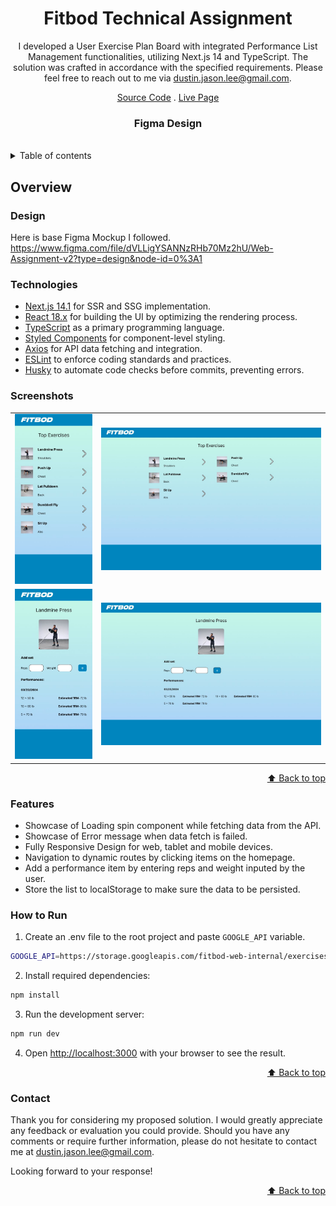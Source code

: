 <div id="top"></div>

<div align="center">

# Fitbod Technical Assignment

I developed a User Exercise Plan Board with integrated Performance List Management functionalities, utilizing Next.js 14 and TypeScript. The solution was crafted in accordance with the specified requirements. Please feel free to reach out to me via [dustin.jason.lee@gmail.com][email].

[Source Code][solution-url] . [Live Page][live-page]

### Figma Design

<br />

</div>

<details>
<summary>Table of contents</summary>

- [Design](#design)
- [Technologies](#technologies)
- [Features](#features)
- [Screenshots](#screenshots)
- [How to Run](#how-to-run)
- [Contact](#contact)

</details>

## Overview

### Design

Here is base Figma Mockup I followed.
https://www.figma.com/file/dVLLigYSANNzRHb70Mz2hU/Web-Assignment-v2?type=design&node-id=0%3A1

### Technologies

- [Next.js 14.1](https://nextjs.org) for SSR and SSG implementation.
- [React 18.x](https://react.dev) for building the UI by optimizing the rendering process.
- [TypeScript](https://www.typescriptlang.org) as a primary programming language.
- [Styled Components](https://styled-components.com) for component-level styling.
- [Axios](https://axios-http.com/docs/intro) for API data fetching and integration.
- [ESLint](https://eslint.org) to enforce coding standards and practices.
- [Husky](https://typicode.github.io/husky) to automate code checks before commits, preventing errors.

### Screenshots

<table>
  <tr>
    <td>
      <img src="./screenshots/home_mobile.jpg" width="100%" title="home-mobile"  />
    </td>
		<td>
      <img src="./screenshots/home_web.jpg" width="100%" title="Home tablet solution"/>
    </td>
  </tr>
  
  <tr>
	  <td>
      <img src="./screenshots/detail_mobile.jpg" width="100%" title="Destination mobile solution"  />
    </td>
		<td>
      <img src="./screenshots/detail_home.jpg" width="100%" title="Destination tablet solution"/>
    </td>
  </tr>
</table>

<p align="right"><a href="#top">⬆️ Back to top</a></p>

### Features

- Showcase of Loading spin component while fetching data from the API.
- Showcase of Error message when data fetch is failed.
- Fully Responsive Design for web, tablet and mobile devices.
- Navigation to dynamic routes by clicking items on the homepage.
- Add a performance item by entering reps and weight inputed by the user.
- Store the list to localStorage to make sure the data to be persisted.

### How to Run

1. Create an .env file to the root project and paste `GOOGLE_API` variable.

```bash
GOOGLE_API=https://storage.googleapis.com/fitbod-web-internal/exercises.json
```

2. Install required dependencies:

```bash
npm install
```

3. Run the development server:

```bash
npm run dev
```

4. Open [http://localhost:3000](http://localhost:3000) with your browser to see the result.

<p align="right"><a href="#top">⬆️ Back to top</a></p>

### Contact

Thank you for considering my proposed solution. I would greatly appreciate any feedback or evaluation you could provide. Should you have any comments or require further information, please do not hesitate to contact me at [dustin.jason.lee@gmail.com][email].

Looking forward to your response!

<p align="right"><a href="#top">⬆️ Back to top</a></p>

[live-page]: https://space-tourist.vercel.app
[solution-url]: https://www.frontendmentor.io/solutions/space-tourism-solution-in-nextjs-OMUOrt3m__
[email]: mailto:dustin.jason.lee@gmail.com
